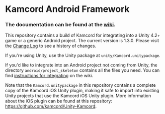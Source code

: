 Kamcord Android Framework
=========================

<h3>The documentation can be found at the <a href="https://github.com/kamcord/kamcord-android-sdk/wiki">wiki</a>.</h3>

This repository contains a build of Kamcord for integrating into a Unity 4.2+ game or a generic Android project. The current version is 1.3.0. Please visit the <a href="https://github.com/kamcord/kamcord-android-sdk/wiki/Change-log">Change Log</a> to see a history of changes.

If you're using Unity, use the Unity package at `unity/Kamcord.unitypackage`.

If you'd like to integrate into an Android project not coming from Unity, the directory `android/project_skeleton` contains all the files you need.  You can find <a href = "https://github.com/kamcord/kamcord-android-sdk/wiki/Integrating-into-an-Android-Project">instructions for integrating</a> on the wiki.

Note that the `Kamcord.unitypackage` in this repository contains a complete copy of the Kamcord iOS Unity plugin, making it safe to import into existing Unity projects that use the Kamcord iOS Unity plugin. More information about the iOS plugin can be found at this repository: <a href="https://github.com/kamcord/Unity-Kamcord">https://github.com/kamcord/Unity-Kamcord</a>.

